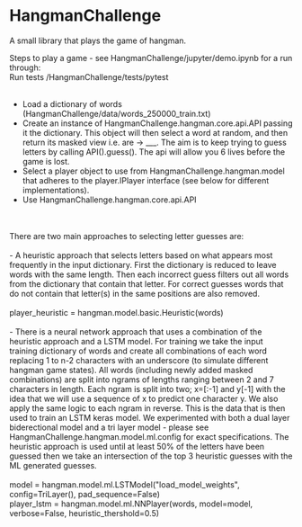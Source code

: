# HangmanChallenge

A small library that plays the game of hangman.<br />

Steps to play a game - see HangmanChallenge/jupyter/demo.ipynb for a run through:<br />
Run tests /HangmanChallenge/tests/pytest<br />
<br />
- Load a dictionary of words (HangmanChallenge/data/words_250000_train.txt)<br />
- Create an instance of HangmanChallenge.hangman.core.api.API passing it the dictionary.  This object will then select a word at random, and then return its masked view i.e. are -> ___.  The aim is to keep trying to guess letters by calling API().guess().  The api will allow you 6 lives before the game is lost.<br />
- Select a player object to use from HangmanChallenge.hangman.model that adheres to the player.IPlayer interface (see below for different implementations).<br />
- Use HangmanChallenge.hangman.core.api.API<br />
<br />
<br />
There are two main approaches to selecting letter guesses are:<br />
<br />
- A heuristic approach that selects letters based on what appears most frequently in the input dictionary.  First the dictionary is reduced to leave words with the same length.  Then each incorrect guess filters out all words from the dictionary that contain that letter.  For correct guesses words that do not contain that letter(s) in the same positions are also removed.<br />
<br />
    player_heuristic = hangman.model.basic.Heuristic(words)<br />
<br />
- There is a neural network approach that uses a combination of the heuristic approach and a LSTM model.  For training we take the input training dictionary of words and create all combinations of each word replacing 1 to n-2 characters with an underscore (to simulate different hangman game states).  All words (including newly added masked combinations) are split into ngrams of lengths ranging between 2 and 7 characters in length.  Each ngram is split into two; x=[:-1] and y[-1] with the idea that we will use a sequence of x to predict one character y.  We also apply the same logic to each ngram in reverse.  This is the data that is then used to train an LSTM keras model.  We experimented with both a dual layer biderectional model and a tri layer model - please see HangmanChallenge.hangman.model.ml.config for exact specifications.  The heuristic approach is used until at least 50% of the letters have been guessed then we take an intersection of the top 3 heuristic guesses with the ML generated guesses.<br />
<br />
    model = hangman.model.ml.LSTModel("load_model_weights", config=TriLayer(), pad_sequence=False)<br />
    player_lstm = hangman.model.ml.NNPlayer(words, model=model, verbose=False, heuristic_thershold=0.5)<br />